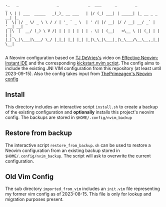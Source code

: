  ```
._   _                 _             _  ___      _        _             _   
| \ | | ___  _____   _(_)_ __ ___   | |/ (_) ___| | _____| |_ __ _ _ __| |_ 
|  \| |/ _ \/ _ \ \ / / | '_ ` _ \  | ' /| |/ __| |/ / __| __/ _` | '__| __|
| |\  |  __/ (_) \ V /| | | | | | | | . \| | (__|   <\__ \ || (_| | |  | |_ 
|_| \_|\___|\___/ \_/ |_|_| |_| |_| |_|\_\_|\___|_|\_\___/\__\__,_|_|   \__|
                                                                            
```

A Neovim configuration based on [TJ DeVries's](https://github.com/tjdevries) video on 
[Effective Neovim: Instant IDE](https://www.youtube.com/watch?v=stqUbv-5u2s) and the corresponding
[kickstart.nvim script](https://github.com/nvim-lua/kickstart.nvim).
The config aims to include the existing JNI VIM configuration from this repository (at least until 
2023-09-15).
Also the config takes input from [ThePrimeagen's Neovim config](https://github.com/ThePrimeagen/init.lua)

## Install
This directory includes an interactive script `install.sh` to create a backup of the existing 
configuration and **optionally** installs this project's neovim config. The backups are stored
in `$HOME/.config/nvim_backup`

## Restore from backup
The interactive script `restore_from_backup.sh` can be used to restore a Neovim configuration 
from an existing backup stored in `$HOME/.config/nvim_backup`. The script will ask to overwrite the 
current configuration.

## Old Vim Config
The sub directory `imported_from_vim` includes an `init.vim` file representing my former vim config
as of 2023-08-15. This file is only for lookup and migration purposes present.
